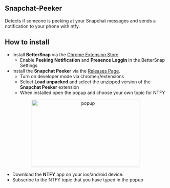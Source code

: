 ## Snapchat-Peeker
Detects if someone is peeking at your Snapchat messages and sends a notification to your phone with ntfy.

## How to install

- Install **BetterSnap** via the [Chrome Extension Store](https://chrome.google.com/webstore/detail/better-snapchat/bomphfefmmkghdkkpjdafehnmfpifook).
  - Enable **Peeking Notification** and **Presence Loggin** in the BetterSnap Settings
- Install the **Snapchat Peeker** via the [Releases Page](https://github.com/DaintyDust/Snapchat-Peeker/releases).
  - Turn on developer mode via chrome://extensions
  - Select **Load unpacked** and select the unzipped version of the **Snapchat Peeker** extension
  - When installed open the popup and choose your own topic for NTFY

<div align="center">
  <img width="336" height="211" src="https://github.com/user-attachments/assets/477a4618-6b3c-4240-86d6-4389ccb48e85" alt="popup">
</div>

- Download the **NTFY** app on your ios/android device.
- Subscribe to the NTFY topic that you have typed in the popup

